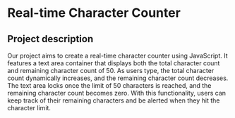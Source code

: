 # Real-time Character Counter
## Project description

Our project aims to create a real-time character counter using JavaScript. It features a text area container that displays both the total character count and remaining character count of 50. As users type, the total character count dynamically increases, and the remaining character count decreases. The text area locks once the limit of 50 characters is reached, and the remaining character count becomes zero. With this functionality, users can keep track of their remaining characters and be alerted when they hit the character limit.